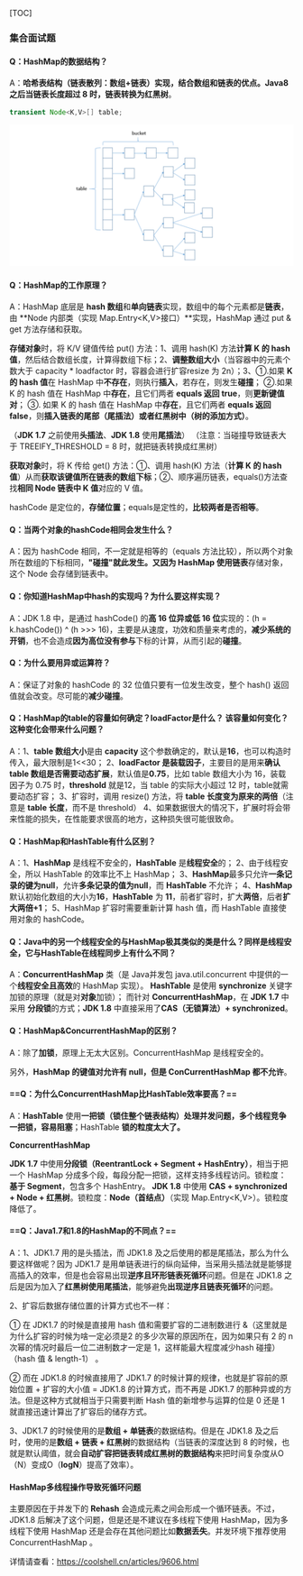 [TOC]

### 集合面试题

#### Q：HashMap的数据结构？

A：**哈希表结构（链表散列：数组+链表）**实现，结合数组和链表的优点。Java8 之后当链表长度超过 **8** 时，链表转换为**红黑树**。

```java
transient Node<K,V>[] table;
```

![1567084676248](assets/1567084676248.png)

#### Q：HashMap的工作原理？

A：HashMap 底层是 **hash 数组**和**单向链表**实现，数组中的每个元素都是**链表**，由 **Node 内部类（实现 Map.Entry<K,V>接口）**实现，HashMap 通过 put & get 方法存储和获取。

**存储对象**时，将 K/V 键值传给 put() 方法：1、调用 hash(K) 方法**计算 K 的 hash 值**，然后结合数组长度，计算得数组下标；2、**调整数组大小**（当容器中的元素个数大于 capacity * loadfactor 时，容器会进行扩容resize 为 2n）；3、①.如果 **K 的 hash 值**在 HashMap 中**不存在**，则执行**插入**，若存在，则发生**碰撞**；
 ②.如果 K 的 hash 值在 HashMap 中**存在**，且它们两者 **equals 返回 true**，则**更新键值对**；
 ③. 如果 K 的 hash 值在 HashMap 中**存在**，且它们两者 **equals 返回 false**，则**插入链表的尾部（尾插法）或者红黑树中（树的添加方式）**。

（**JDK 1.7** 之前使用**头插法**、**JDK 1.8** 使用**尾插法**）
 （注意：当碰撞导致链表大于 TREEIFY_THRESHOLD =  8 时，就把链表转换成红黑树）

**获取对象**时，将 K 传给 get() 方法：①、调用 hash(K) 方法（**计算 K 的 hash 值**）从而**获取该键值所在链表的数组下标**；②、顺序遍历链表，equals()方法查找**相同 Node 链表中 K 值**对应的 V 值。

hashCode 是定位的，**存储位置**；equals是定性的，**比较两者是否相等**。

#### Q：当两个对象的hashCode相同会发生什么？

A：因为 hashCode 相同，不一定就是相等的（equals 方法比较），所以两个对象所在数组的下标相同，**"碰撞"**就此发生。又因为 HashMap 使用**链表**存储对象，这个 Node 会存储到链表中。

#### Q：你知道HashMap中hash的实现吗？为什么要这样实现？

A：JDK 1.8 中，是通过 hashCode() 的**高 16 位异或低 16 位**实现的：(h = k.hashCode()) ^ (h >>> 16)，主要是从速度，功效和质量来考虑的，**减少系统的开销**，也不会造成**因为高位没有参与**下标的计算，从而引起的**碰撞**。

#### Q：为什么要用异或运算符？

A：保证了对象的 hashCode 的 32 位值只要有一位发生改变，整个 hash() 返回值就会改变。尽可能的**减少碰撞**。

#### Q：HashMap的table的容量如何确定？loadFactor是什么？ 该容量如何变化？这种变化会带来什么问题？

A：1、**table 数组大小**是由 **capacity** 这个参数确定的，默认是**16**，也可以构造时传入，最大限制是1<<30；
 2、**loadFactor 是装载因子**，主要目的是用来**确认table 数组是否需要动态扩展**，默认值是**0.75**，比如 table 数组大小为 16，装载因子为 0.75 时，**threshold** 就是12，当 table 的实际大小超过 12 时，table就需要动态扩容；
 3、扩容时，调用 resize() 方法，将 **table 长度变为原来的两倍**（注意是 **table 长度**，而不是 threshold）
 4、如果数据很大的情况下，扩展时将会带来性能的损失，在性能要求很高的地方，这种损失很可能很致命。

#### Q：HashMap和HashTable有什么区别？

A：1、**HashMap** 是线程不安全的，**HashTable** 是**线程安全**的；
 2、由于线程安全，所以 HashTable 的效率比不上 HashMap；
 3、**HashMap**最多只允许**一条记录的键为null**，允许**多条记录的值为null**，而 **HashTable** 不允许；
 4、**HashMap** 默认初始化数组的大小为**16**，**HashTable** 为 **11**，前者扩容时，扩大**两倍**，后者**扩大两倍+1**；
 5、HashMap 扩容时需要重新计算 hash 值，而 HashTable 直接使用对象的 hashCode。

#### Q：Java中的另一个线程安全的与HashMap极其类似的类是什么？同样是线程安全，它与HashTable在线程同步上有什么不同？

A：**ConcurrentHashMap** 类（是 Java并发包 java.util.concurrent 中提供的一个**线程安全且高效**的 HashMap 实现）。
 **HashTable** 是使用 **synchronize** 关键字加锁的原理（就是对**对象**加锁）；
 而针对 **ConcurrentHashMap**，在 **JDK 1.7** 中采用 **分段锁**的方式；**JDK 1.8** 中直接采用了**CAS（无锁算法）+ synchronized**。

#### Q：HashMap&ConcurrentHashMap的区别？

A：除了**加锁**，原理上无太大区别。ConcurrentHashMap 是线程安全的。

另外，**HashMap 的键值对允许有 null，但是 ConCurrentHashMap 都不允许**。

#### ==Q：为什么ConcurrentHashMap比HashTable效率要高？==

A：**HashTable** 使用**一把锁（锁住整个链表结构）**处理并发问题，多个线程竞争一把锁，容易**阻塞**；HashTable **锁的粒度太大了。**

**ConcurrentHashMap**  

**JDK 1.7** 中使用**分段锁（ReentrantLock + Segment + HashEntry）**，相当于把一个 HashMap 分成多个段，每段分配一把锁，这样支持多线程访问。锁粒度：**基于 Segment**，包含多个 HashEntry。
 **JDK 1.8** 中使用 **CAS + synchronized + Node + 红黑树**。锁粒度：**Node（首结点）**（实现 Map.Entry<K,V>）。锁粒度降低了。

#### ==Q：Java1.7和1.8的HashMap的不同点？==

A：1、JDK1.7 用的是头插法，而 JDK1.8 及之后使用的都是尾插法，那么为什么要这样做呢？因为 JDK1.7 是用单链表进行的纵向延伸，当采用头插法就是能够提高插入的效率，但是也会容易出现**逆序且环形链表死循环**问题。但是在 JDK1.8 之后是因为加入了**红黑树使用尾插法**，能够避免**出现逆序且链表死循环**的问题。

2、扩容后数据存储位置的计算方式也不一样：

① 在 JDK1.7 的时候是直接用 hash 值和需要扩容的二进制数进行 &（这里就是为什么扩容的时候为啥一定必须是2 的多少次幂的原因所在，因为如果只有 2 的 n 次幂的情况时最后一位二进制数才一定是 1，这样能最大程度减少hash 碰撞）（hash 值 & length-1） 。

② 而在 JDK1.8 的时候直接用了 JDK1.7 的时候计算的规律，也就是扩容前的原始位置 + 扩容的大小值 = JDK1.8 的计算方式，而不再是 JDK1.7 的那种异或的方法。但是这种方式就相当于只需要判断 Hash 值的新增参与运算的位是 0 还是 1 就直接迅速计算出了扩容后的储存方式。

3、JDK1.7 的时候使用的是**数组 + 单链表**的数据结构。但是在 JDK1.8 及之后时，使用的是**数组 + 链表 + 红黑树**的数据结构（当链表的深度达到 8 的时候，也就是默认阈值，就会**自动扩容把链表转成红黑树的数据结构**来把时间复杂度从O（N）变成O（**logN**）提高了效率）。

#### HashMap多线程操作导致死循环问题

主要原因在于并发下的 **Rehash** 会造成元素之间会形成一个循环链表。不过，JDK1.8 后解决了这个问题，但是还是不建议在多线程下使用 HashMap，因为多线程下使用 HashMap 还是会存在其他问题比如**数据丢失**。并发环境下推荐使用 ConcurrentHashMap 。

详情请查看：<https://coolshell.cn/articles/9606.html>